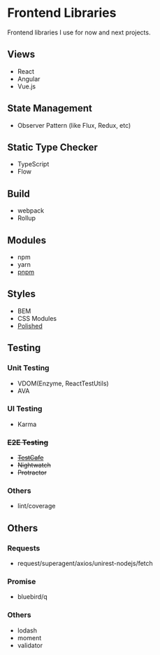 # Frontend Libraries

Frontend libraries I use for now and next projects.

## Views

- React
- Angular
- Vue.js

## State Management

- Observer Pattern (like Flux, Redux, etc)

## Static Type Checker

- TypeScript
- Flow

## Build

- webpack
- Rollup

## Modules

- npm 
- yarn
- [pnpm](https://github.com/pnpm/pnpm)

## Styles

- BEM
- CSS Modules
- [Polished](https://github.com/styled-components/polished)

## Testing

### Unit Testing

- VDOM(Enzyme, ReactTestUtils)
- AVA

### UI Testing

- Karma

### ~~E2E Testing~~

- ~~[TestCafe](https://github.com/DevExpress/testcafe)~~
- ~~Nightwatch~~
- ~~Protractor~~

### Others

- lint/coverage

## Others

### Requests

- request/superagent/axios/unirest-nodejs/fetch

### Promise

- bluebird/q

### Others

- lodash
- moment
- validator

